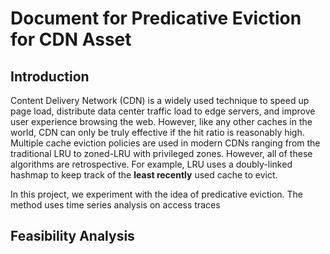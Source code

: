 # Document for Predicative Eviction for CDN Asset

## Introduction
Content Delivery Network (CDN) is a widely used technique to speed up page load, distribute data center traffic load to edge servers, and improve user experience browsing the web. However, like any other caches in the world, CDN can only be truly effective if the hit ratio is reasonably high. Multiple cache eviction policies are used in modern CDNs ranging from the traditional LRU to zoned-LRU with privileged zones. However, all of these algorithms are retrospective. For example, LRU uses a doubly-linked hashmap to keep track of the **least recently** used cache to evict.

In this project, we experiment with the idea of predicative eviction. The method uses time series analysis on access traces 

## Feasibility Analysis
